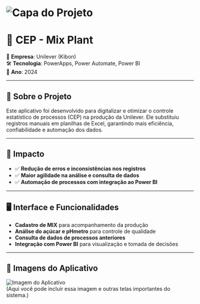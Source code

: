 # ![Capa do Projeto]("appcep.webp")

# 📌 CEP - Mix Plant

💼 **Empresa**: Unilever (Kibon)  
🛠 **Tecnologia**: PowerApps, Power Automate, Power BI  
📅 **Ano**: 2024

---

## 🧐 Sobre o Projeto
Este aplicativo foi desenvolvido para digitalizar e otimizar o controle estatístico de processos (CEP) na produção da Unilever. Ele substituiu registros manuais em planilhas de Excel, garantindo mais eficiência, confiabilidade e automação dos dados.

---

## 🚀 Impacto
- ✅ **Redução de erros e inconsistências nos registros**
- ✅ **Maior agilidade na análise e consulta de dados**
- ✅ **Automação de processos com integração ao Power BI**

---

## 🖥 Interface e Funcionalidades
- **Cadastro de MIX** para acompanhamento da produção
- **Análise do açúcar e pHmetro** para controle de qualidade
- **Consulta de dados de processos anteriores**
- **Integração com Power BI** para visualização e tomada de decisões

---

## 📸 Imagens do Aplicativo
![Imagem do Aplicativo](link-da-imagem.jpg)  
(Aqui você pode incluir essa imagem e outras telas importantes do sistema.)
